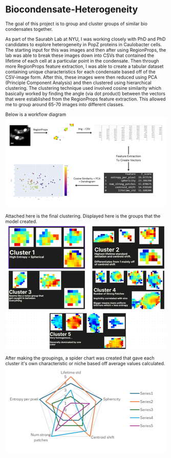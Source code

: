 # Biocondensate-Heterogeneity
The goal of this project is to group and cluster groups of similar bio condensates together. 

As part of the Saurabh Lab at NYU, I was working closely with PhD and PhD candidates to explore heterogeneity in PopZ proteins in Caulobacter cells. The starting input for this was images and then after using RegionProps, the lab was able to break these images down into CSVs that contained the lifetime of each cell at a particular point in the condensate. Then through more RegionProps feature extraction, I was able to create a tabular dataset containing unique characteristics for each condensate based off of the CSV-image form. After this, these images were then reduced using PCA (Principle Component Analysis) and then clustered using hierarchical clustering. The clustering technique used involved cosine similarity which basically worked by finding the angle (via dot product) between the vectors that were established from the RegionProps feature extraction. This allowed me to group around 65-70 images into different classes.  

Below is a workflow diagram
![Diagram](diagram)


Attached here is the final clustering. Displayed here is the groups that the model created. ![grouped](grouped)

After making the groupings, a spider chart was created that gave each cluster it's own characteristic or niche based off average values calculated.
![spider](spider)
